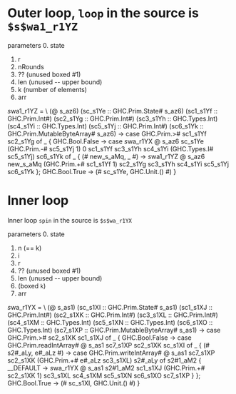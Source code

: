 
# Outer loop, `loop` in the source is `$s$wa1_r1YZ`

parameters
0. state
1. r
2. nRounds
3. ??  (unused boxed #1)
4. len (unused -- upper bound)
5. k   (number of elements)
6. arr

$s$wa1_r1YZ =
  \ (@ s_az6)
    (sc_s1Ye :: GHC.Prim.State# s_az6)
    (sc1_s1Yf :: GHC.Prim.Int#)
    (sc2_s1Yg :: GHC.Prim.Int#)
    (sc3_s1Yh :: GHC.Types.Int)
    (sc4_s1Yi :: GHC.Types.Int)
    (sc5_s1Yj :: GHC.Prim.Int#)
    (sc6_s1Yk :: GHC.Prim.MutableByteArray# s_az6) ->
    case GHC.Prim.># sc1_s1Yf sc2_s1Yg of _ {
      GHC.Bool.False ->
        case $s$wa_r1YX
               @ s_az6
               sc_s1Ye
               (GHC.Prim.-# sc5_s1Yj 1)
               0
               sc1_s1Yf
               sc3_s1Yh
               sc4_s1Yi
               (GHC.Types.I# sc5_s1Yj)
               sc6_s1Yk
        of _ { (# new_s_aMq, _ #) ->
        $s$wa1_r1YZ
          @ s_az6
          new_s_aMq
          (GHC.Prim.+# sc1_s1Yf 1)
          sc2_s1Yg
          sc3_s1Yh
          sc4_s1Yi
          sc5_s1Yj
          sc6_s1Yk
        };
      GHC.Bool.True -> (# sc_s1Ye, GHC.Unit.() #)
    }

# Inner loop

Inner loop `spin` in the source is `$s$wa_r1YX`

parameters
0. state
1. n (== k)
2. i
3. r
3. ??  (unused boxed #1)
4. len (unused -- upper bound)
6. (boxed `k`)
7. arr

$s$wa_r1YX =
  \ (@ s_as1)
    (sc_s1XI :: GHC.Prim.State# s_as1)
    (sc1_s1XJ :: GHC.Prim.Int#)
    (sc2_s1XK :: GHC.Prim.Int#)
    (sc3_s1XL :: GHC.Prim.Int#)
    (sc4_s1XM :: GHC.Types.Int)
    (sc5_s1XN :: GHC.Types.Int)
    (sc6_s1XO :: GHC.Types.Int)
    (sc7_s1XP :: GHC.Prim.MutableByteArray# s_as1) ->
    case GHC.Prim.># sc2_s1XK sc1_s1XJ of _ {
      GHC.Bool.False ->
        case GHC.Prim.readIntArray# @ s_as1 sc7_s1XP sc2_s1XK sc_s1XI
        of _ { (# s2#_aLy, e#_aLz #) ->
        case GHC.Prim.writeIntArray#
               @ s_as1 sc7_s1XP sc2_s1XK (GHC.Prim.+# e#_aLz sc3_s1XL) s2#_aLy
        of s2#1_aM2 { __DEFAULT ->
        $s$wa_r1YX
          @ s_as1
          s2#1_aM2
          sc1_s1XJ
          (GHC.Prim.+# sc2_s1XK 1)
          sc3_s1XL
          sc4_s1XM
          sc5_s1XN
          sc6_s1XO
          sc7_s1XP
        }
        };
      GHC.Bool.True -> (# sc_s1XI, GHC.Unit.() #)
    }
